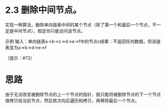 # 2.3 删除中间节点。
实现一种算法，删除单向链表中间的某个节点（除了第一个和最后一个节点，不一定是中间节点），假定你只能访问该节点。

示例
​输入：单向链表a->b->c->d->e->f中的节点c
​结果：不返回任何数据，但该链表变为a->b->d->e->f​​

（提示：#72）

# 思路
由于无法改变被删除节点的上一个节点的指针，就只能将被删除节点的下一个节点值拷贝给当前节点，然后依次向后遍历和拷贝，再移除最后一个节点。
